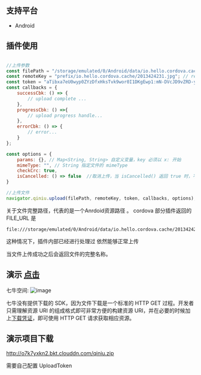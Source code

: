 ## 支持平台

* Android

## 插件使用

```javascript

//上传参数
const filePath = "/storage/emulated/0/Android/data/io.hello.cordova.cache/2013424231.jpg";	// local file path
const remoteKey = "prefix/io.hello.cordova.cache/2013424231.jpg"; // remote file key
const token = "aTibxa7eU0wyp0ZYzDfxHksTvk9wor0I1DKgEwp1:mN-DVcJD9vZRD-yrAZ4FX6Fm9L8=:eyJzY29wZSI6InRlc3="; // up token
const callbacks = {
	successCbk: () => {
		// upload complete ...
	},
	progressCbk: () =>{
		// upload progress handle...
	},
	errorCbk: () => {
		// error...
	}
};

const options = {
	params: {}, // Map<String, String> 自定义变量，key 必须以 x: 开始
	mimeType: "", // String 指定文件的 mimeType
	checkCrc: true,
    isCancelled: () => false  //取消上传，当 isCancelled() 返回 true 时，不再执行更多上传
}

//上传文件
navigator.qiniu.upload(filePath, remoteKey, token, callbacks, options);

```

关于文件完整路径，代表的是一个Anrdoid资源路径
。
cordova 部分插件返回的 FILE_URL 是

```
file:///storage/emulated/0/Android/data/io.hello.cordova.cache/2013424231.jpg
```

这种情况下，插件内部已经进行处理过 依然能够正常上传

当文件上传成功之后会返回文件的完整名称。

## 演示 [点击](http://oct8d1mqf.bkt.clouddn.com/qiniuDemo.mp4)

七牛空间:
![image](http://oct8d1mqf.bkt.clouddn.com/2016-09-01-14%3A10%3A10.jpg)

七牛没有提供下载的 SDK，因为文件下载是一个标准的 HTTP GET 过程。开发者只需理解资源 URI 的组成格式即可非常方便的构建资源 URI，并在必要的时候加上[下载凭证](http://developer.qiniu.com/article/developer/security/download-token.html)，即可使用 HTTP GET 请求获取相应资源。

## 演示项目下载

http://o7k7yxkn2.bkt.clouddn.com/qiniu.zip

需要自己配置 UploadToken